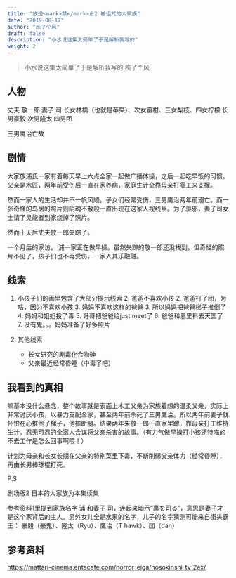 ```yaml
---
title: "放送<mark>禁</mark>止2 被诅咒的大家族"
date: "2019-08-17"
author: "疾了个风"
draft: false
description: "小水说这集太简单了于是解析我写的"
weight: 2
---
```


> 小水说这集太简单了于是解析我写的
> 疾了个风
## 人物


丈夫 敬一郎 
妻子 司
长女林檎（也就是苹果）、次女蜜柑、三女梨枝、四女柠檬
长男豪毅 次男隆太 四男团

三男鹰治亡故

## 剧情

大家族浦氏一家有着每天早上六点全家一起做广播体操，之后一起吃早饭的习惯。父亲是木匠，两年前受伤后一直在家养病，家庭生计全靠母亲打零工来支撑。

然而一家人的生活却并不一帆风顺。子女们经常受伤，三男鹰治两年前溺亡。而一张奇怪的鸟居的照片则阴魂不散般一直出现在这家人视线里。为了驱邪，妻子司女士请了灵能者到家烧掉了照片。

然而十天后丈夫敬一郎失踪了。

一个月后的家访， 浦一家正在做早操。虽然失踪的敬一郎还没找到，但奇怪的照片不见了，孩子们也不再受伤，一家人其乐融融。


## 线索

1. 小孩子们的画里包含了大部分提示线索
    2. 爸爸不喜欢小孩
    2. 爸爸打了团，为啥，因为不喜欢小孩
    3. 妈妈不喜欢这样的爸爸
    3. 所以妈妈把爸爸梯子推倒了
    4. 妈妈和姐姐投了毒
    5. 哥哥把爸爸给just meet了
    6. 爸爸和恩里科去天国了
    7. 没有鬼。。。妈妈准备了好多照片

1. 其他线索
    - 长女研究的剧毒化合物砷
    - 父亲最近经常昏睡（中毒了吧）


## 我看到的真相

嘛基本没什么悬念，整个故事就是表面上木工父亲为家族着想的温柔父亲，实际上非常讨厌小孩，以暴力支配全家，甚至两年前杀死了三男鷹治。所以两年前妻子就怀恨在心推倒了梯子，他摔断腿。结果两年来敬一郎一直家里蹲，靠母亲打工维持生计。忍无可忍的全家人合谋将父亲杀害的故事。（有力气做早操打小孩还特喵的不去工作是怎么回事啊喂！）

计划为母亲和长女长期在父亲的特别菜里下毒，不断削弱父亲体力（经常昏睡），再由长男棒球棍打死。

P.S

剧场版2 日本的大家族为本集续集

参考资料1里提到家族名字 浦 和妻子 司，连起来暗示“裏を司る”，意思是妻子才是这个家背后的主人。另外女儿全是水果的名字，儿子的名字猜测可能来自街头霸王：
豪毅（豪鬼）、隆太（Ryu）、鷹治（T hawk）、団（dan）


## 参考资料

https://mattari-cinema.entacafe.com/horror_eiga/hosokinshi_tv_2ex/








